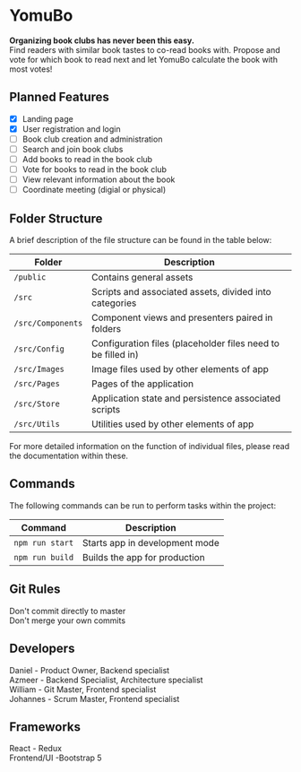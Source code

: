 # YomuBo

**Organizing book clubs has never been this easy.**  
Find readers with similar book tastes to co-read books with. Propose and vote for which book to read next and let YomuBo calculate the book with most votes!

## Planned Features

- [x] Landing page
- [x] User registration and login
- [ ] Book club creation and administration
- [ ] Search and join book clubs
- [ ] Add books to read in the book club
- [ ] Vote for books to read in the book club
- [ ] View relevant information about the book
- [ ] Coordinate meeting (digial or physical)

## Folder Structure

A brief description of the file structure can be found in the table below:

| Folder            | Description                                                          |
|-------------------|----------------------------------------------------------------------|
| `/public`         | Contains general assets                                              |
| `/src`            | Scripts and associated assets, divided into categories               |
| `/src/Components` | Component views and presenters paired in folders                     |
| `/src/Config`     | Configuration files (placeholder files need to be filled in)         |
| `/src/Images`     | Image files used by other elements of app                            |
| `/src/Pages`      | Pages of the application                                             |
| `/src/Store`      | Application state and persistence associated scripts                 |
| `/src/Utils`      | Utilities used by other elements of app                              |

For more detailed information on the function of individual files, please read the documentation within these.

## Commands

The following commands can be run to perform tasks within the project:

| Command         | Description                    |
| --------------- | ------------------------------ |
| `npm run start` | Starts app in development mode |
| `npm run build` | Builds the app for production  |

## Git Rules
Don't commit directly to master  
Don't merge your own commits

## Developers  
Daniel - Product Owner, Backend specialist  
Azmeer - Backend Specialist, Architecture specialist  
William - Git Master, Frontend specialist  
Johannes - Scrum Master, Frontend specialist  

## Frameworks
React - Redux  
Frontend/UI -Bootstrap 5
